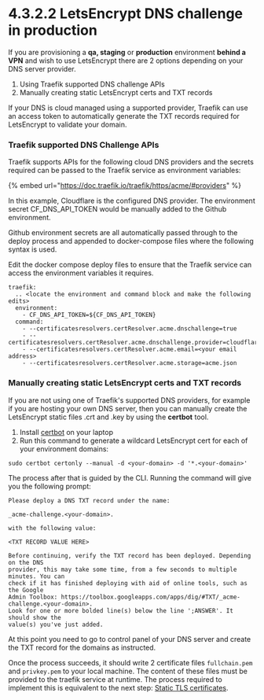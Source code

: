 # 4.3.2.2 LetsEncrypt DNS challenge in production

If you are provisioning a **qa, staging** or **production** environment **behind a VPN** and wish to use LetsEncrypt there are 2 options depending on your DNS server provider. &#x20;

1. Using Traefik supported DNS challenge APIs
2. Manually creating static LetsEncrypt certs and TXT records

If your DNS is cloud managed using a supported provider, Traefik can use an access token to automatically generate the TXT records required for LetsEncrypt to validate your domain.

### Traefik supported DNS Challenge APIs

Traefik supports APIs for the following cloud DNS providers and the secrets required can be passed to the Traefik service as environment variables:

{% embed url="https://doc.traefik.io/traefik/https/acme/#providers" %}

In this example, Cloudflare is the configured DNS provider.  The environment secret CF\_DNS\_API\_TOKEN would be manually added to the Github environment.

Github environment secrets are all automatically passed through to the deploy process and appended to docker-compose files where the following syntax is used.

Edit the docker compose deploy files to ensure that the Traefik service can access the environment variables it requires.

```
traefik:
  .. <locate the environment and command block and make the following edits>
  environment:
    - CF_DNS_API_TOKEN=${CF_DNS_API_TOKEN}
  command:
    - --certificatesresolvers.certResolver.acme.dnschallenge=true
    - --certificatesresolvers.certResolver.acme.dnschallenge.provider=cloudflare
    - --certificatesresolvers.certResolver.acme.email=<your email address>
    - --certificatesresolvers.certResolver.acme.storage=acme.json
```



### Manually creating static LetsEncrypt certs and TXT records

If you are not using one of Traefik's supported DNS providers, for example if you are hosting your own DNS server, then you can manually create the LetsEncrypt static files .crt and .key by using the **certbot** tool.

1. Install [certbot](https://certbot.eff.org/instructions) on your laptop
2. Run this command to generate a wildcard LetsEncrypt cert for each of your environment domains:

```
sudo certbot certonly --manual -d <your-domain> -d '*.<your-domain>'
```

The process after that is guided by the CLI. Running the command will give you the following prompt:

```
Please deploy a DNS TXT record under the name:

_acme-challenge.<your-domain>.

with the following value:

<TXT RECORD VALUE HERE>

Before continuing, verify the TXT record has been deployed. Depending on the DNS
provider, this may take some time, from a few seconds to multiple minutes. You can
check if it has finished deploying with aid of online tools, such as the Google
Admin Toolbox: https://toolbox.googleapps.com/apps/dig/#TXT/_acme-challenge.<your-domain>.
Look for one or more bolded line(s) below the line ';ANSWER'. It should show the
value(s) you've just added.
```

At this point you need to go to control panel of your DNS server and create the TXT record for the domains as instructed.

Once the process succeeds, it should write 2 certificate files `fullchain.pem` and `privkey.pem` to your local machine.  The content of these files must be provided to the traefik service at runtime.  The process required to implement this is equivalent to the next step: [Static TLS certificates](4.3.2.3-static-tls-certificates.md).
